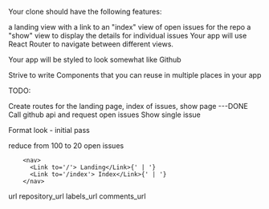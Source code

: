 Your clone should have the following features:

a landing view with a link to
an "index" view of open issues for the repo
a "show" view to display the details for individual issues
Your app will use React Router to navigate between different views.

Your app will be styled to look somewhat like Github

Strive to write Components that you can reuse in multiple places in your app



TODO: 

Create routes for the landing page, index of issues, show page ---DONE
Call github api and request open issues
Show single issue

Format look - initial pass

reduce from 100 to 20 open issues

        <nav>
          <Link to='/'> Landing</Link>{' | '}
          <Link to='/index'> Index</Link>{' | '}
        </nav>



url
repository_url
labels_url
comments_url

